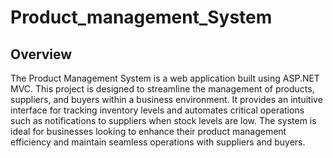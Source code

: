 # Product_management_System
## Overview
The Product Management System is a web application built using ASP.NET MVC. This project is designed to streamline the management of products, suppliers, and buyers within a business environment. It provides an intuitive interface for tracking inventory levels and automates critical operations such as notifications to suppliers when stock levels are low.
The system is ideal for businesses looking to enhance their product management efficiency and maintain seamless operations with suppliers and buyers.
